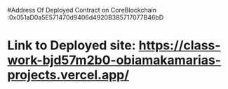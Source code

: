 #Address Of Deployed Contract on CoreBlockchain :0x051aD0a5E571470d9406d4920B385717077B46bD

# Link to Deployed site: https://class-work-bjd57m2b0-obiamakamarias-projects.vercel.app/
